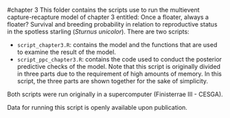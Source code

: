 #chapter 3
This folder contains the scripts use to run the multievent capture-recapture model of chapter 3 entitled: Once a floater, always a floater?
Survival and breeding probability in relation to reproductive status in the spotless starling (*Sturnus unicolor*). There are two scripts: 

- ```script_chapter3.R```: contains the model and the functions that are used to examine the result of the model. 
- ```script_ppc_chapter3.R```: contains the code used to conduct the posterior predictive checks of the model. Note that this script is originally divided in three parts due to the requirement of high amounts of memory. In this script, the three parts are shown together for the sake of simplicity. 

Both scripts were run originally in a supercomputer (Finisterrae III - CESGA). 

Data for running this script is openly available upon publication. 
